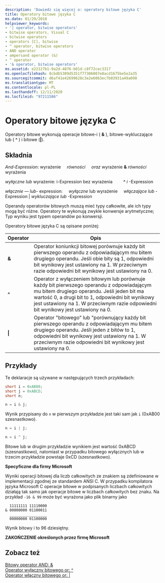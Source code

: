 ```yaml
---
description: 'Dowiedz się więcej o: operatory bitowe języka C'
title: Operatory bitowe języka C
ms.date: 01/29/2018
helpviewer_keywords:
- '| operator, bitwise operators'
- bitwise operators, Visual C
- bitwise operators
- operators [C], bitwise
- ^ operator, bitwise operators
- AND operator
- ampersand operator (&)
- ^ operator
- '& operator, bitwise operators'
ms.assetid: e22127b1-9a2d-4876-b01d-c8f72cec3317
ms.openlocfilehash: 8cbdb5309d5351f77306007e8acd1675be5e2a35
ms.sourcegitcommit: d6af41e42699628c3e2e6063ec7b03931a49a098
ms.translationtype: MT
ms.contentlocale: pl-PL
ms.lasthandoff: 12/11/2020
ms.locfileid: "97211586"
---
```

# <a name="c-bitwise-operators"></a>Operatory bitowe języka C

Operatory bitowe wykonują operacje bitowe-i ( **&** ), bitowe-wykluczające lub ( **^** ) i bitowe (**&#124;**).

## <a name="syntax"></a>Składnia

*And-Expression*: wyrażenie &nbsp; &nbsp; *równości* &nbsp; &nbsp; *oraz* wyrażenie **&** *równości* wyrażenia

*wyłączne lub* wyrażenie: i-Expression bez wyrażenia &nbsp; &nbsp;  &nbsp; &nbsp;  **^** *i* -Expression

*włącznie — lub-* expression: &nbsp; &nbsp; *wyłączne* lub wyrażenie &nbsp; &nbsp; *włączające lub* -Expression &#124; *wykluczające lub* -Expression

Operandy operatorów bitowych muszą mieć typy całkowite, ale ich typy mogą być różne. Operatory te wykonują zwykle konwersje arytmetyczne; Typ wyniku jest typem operandów po konwersji.

Operatory bitowe języka C są opisane poniżej:

|Operator|Opis|
|--------------|-----------------|
|**&**|Operator koniunkcji bitowej porównuje każdy bit pierwszego operandu z odpowiadającym mu bitem drugiego operandu. Jeśli obie bity są 1, odpowiedni bit wynikowy jest ustawiony na 1. W przeciwnym razie odpowiedni bit wynikowy jest ustawiony na 0.|
|**^**|Operator z wyłączeniem bitowym lub porównuje każdy bit pierwszego operandu z odpowiadającym mu bitem drugiego operandu. Jeśli jeden bit ma wartość 0, a drugi bit to 1, odpowiedni bit wynikowy jest ustawiony na 1. W przeciwnym razie odpowiedni bit wynikowy jest ustawiony na 0.|
|**&#124;**|Operator "bitowego" lub "porównujący każdy bit pierwszego operandu z odpowiadającym mu bitem drugiego operandu. Jeśli jeden z bitów to 1, odpowiedni bit wynikowy jest ustawiony na 1. W przeciwnym razie odpowiedni bit wynikowy jest ustawiony na 0.|

## <a name="examples"></a>Przykłady

Te deklaracje są używane w następujących trzech przykładach:

```C
short i = 0xAB00;
short j = 0xABCD;
short n;

n = i & j;
```

Wynik przypisany do `n` w pierwszym przykładzie jest taki sam jak `i` (0xAB00 szesnastkowo).

```C
n = i | j;

n = i ^ j;
```

Bitowe lub w drugim przykładzie wynikiem jest wartość 0xABCD (szesnastkowo), natomiast w przypadku bitowego wyłącznych lub w trzecim przykładzie powstaje 0xCD (szesnastkowo).

**Specyficzne dla firmy Microsoft**

Wyniki operacji bitowej dla liczb całkowitych ze znakiem są zdefiniowane w implementacji zgodnej ze standardem ANSI C. W przypadku kompilatora języka Microsoft C operacje bitowe w podpisanych liczbach całkowitych działają tak samo jak operacje bitowe w liczbach całkowitych bez znaku. Na przykład `-16 & 99` może być wyrażona jako plik binarny jako

```Expression
  11111111 11110000
& 00000000 01100011
  _________________
  00000000 01100000
```

Wynik bitowy i to 96 dziesiętny.

**ZAKOŃCZENIE określonych przez firmę Microsoft**

## <a name="see-also"></a>Zobacz też

[Bitowy operator AND: &](../cpp/bitwise-and-operator-amp.md)<br/>
[Operator wyłączny bitowego or: ^](../cpp/bitwise-exclusive-or-operator-hat.md)<br/>
[Operator włączny bitowego or: &#124;](../cpp/bitwise-inclusive-or-operator-pipe.md)
